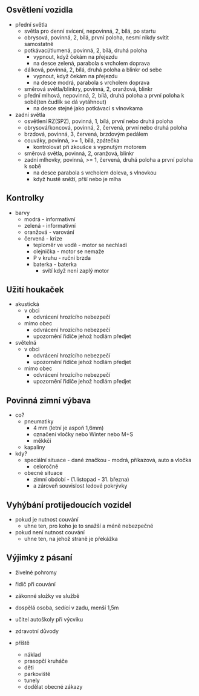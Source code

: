 ## Osvětlení vozidla

- přední světla
  - světla pro denní svícení, nepovinná, 2, bílá, po startu
  - obrysová, povinná, 2, bílá, první poloha, nesmí nikdy svítit samostatně
  - potkávací/tlumená, povinná, 2, bílá, druhá poloha
    - vypnout, když čekám na přejezdu
    - na desce zelená, parabola s vrcholem doprava
  - dálková, povinná, 2, bílá, druhá poloha a blinkr od sebe
    - vypnout, když čekám na přejezdu
    - na desce modrá, parabola s vrcholem doprava
  - směrová světla/blinkry, povinná, 2, oranžová, blinkr
  - přední mlhová, nepovinná, 2, bílá, druhá poloha a první poloha k sobě(ten čudlík se dá vytáhnout)
    - na desce stejné jako potkávací s vlnovkama
- zadní světla
  - osvětlení RZ(SPZ), povinná, 1, bílá, první nebo druhá poloha
  - obrysová/koncová, povinná, 2, červená, první nebo druhá poloha
  - brzdová, povinná, 3, červená, brzdovým pedálem
  - couváky, povinná, >= 1, bílá, zpátečka
    - kontrolovat při zkoušce s vypnutým motorem
  - směrová světla, povinná, 2, oranžová, blinkr
  - zadní mlhovky, povinná, >= 1, červená, druhá poloha a první poloha k sobě
    - na desce parabola s vrcholem doleva, s vlnovkou
    - když hustě sněží, přší nebo je mlha

## Kontrolky

- barvy
  - modrá - informativní
  - zelená - informativní
  - oranžová - varování
  - červená - krize
    - teploměr ve vodě - motor se nechladí
    - olejnička - motor se nemaže
    - P v kruhu - ruční brzda
    - baterka - baterka
      - svítí když není zaplý motor

## Užití houkaček

- akustická
  - v obci
    - odvrácení hrozícího nebezpečí
  - mimo obec
    - odvrácení hrozícího nebezpečí
    - upozornění řidiče jehož hodlám předjet
- světelná
  - v obci
    - odvrácení hrozícího nebezpečí
    - upozornění řidiče jehož hodlám předjet
  - mimo obec
    - odvrácení hrozícího nebezpečí
    - upozornění řidiče jehož hodlám předjet

## Povinná zimní výbava

- co?
  - pneumatiky
    - 4 mm (letní je aspoň 1,6mm)
    - označení vločky nebo Winter nebo M+S
    - měkkčí
  - kapaliny
- kdy?
  - speciální situace - dané značkou - modrá, příkazová, auto a vločka
    - celoročně
  - obecné situace
    - zimní období - (1.listopad - 31. března)
    - a zároveň souvislost ledové pokrývky

## Vyhýbání protijedoucích vozidel

- pokud je nutnost couvání
  - uhne ten, pro koho je to snažší a méně nebezpečné
- pokud není nutnost couvání
  - uhne ten, na jehož straně je překážka

## Výjimky z pásaní

- živelné pohromy
- řidič při couvání
- zákonné složky ve službě
- dospělá osoba, sedící v zadu, menší 1,5m
- učitel autoškoly při výcviku
- zdravotní důvody

- příště
  - náklad
  - prasopčí kruháče
  - děti
  - parkoviště
  - tunely
  - dodělat obecné zákazy
